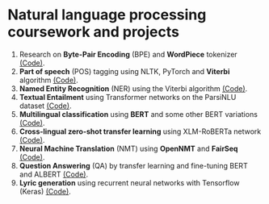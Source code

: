 # Natural language processing coursework and projects

1. Research on **Byte-Pair Encoding** (BPE) and **WordPiece** tokenizer [(Code)](https://github.com/ahmadianme/projects/tree/main/natural-language-processing/tokenizers).
2. **Part of speech** (POS) tagging using NLTK, PyTorch and **Viterbi** algorithm [(Code)](https://github.com/ahmadianme/projects/tree/main/natural-language-processing/part-of-speech-tagging).
3. **Named Entity Recognition** (NER) using the Viterbi algorithm [(Code)](https://github.com/ahmadianme/projects/tree/main/natural-language-processing/named-entity-recognition).
4. **Textual Entailment** using Transformer networks on the ParsiNLU dataset [(Code)](https://github.com/ahmadianme/projects/tree/main/natural-language-processing/textual-entailment).
5. **Multilingual classification** using **BERT** and some other BERT variations [(Code)](https://github.com/ahmadianme/projects/tree/main/natural-language-processing/mltilingual-classiﬁcation).
6. **Cross-lingual zero-shot transfer learning** using XLM-RoBERTa network [(Code)](https://github.com/ahmadianme/projects/tree/main/natural-language-processing/cross-lingual-zero-shot-transfer).
7. **Neural Machine Translation** (NMT) using **OpenNMT** and **FairSeq** [(Code)](https://github.com/ahmadianme/projects/tree/main/natural-language-processing/neural-machine-translation).
8. **Question Answering** (QA) by transfer learning and fine-tuning BERT and ALBERT [(Code)](https://github.com/ahmadianme/projects/tree/main/natural-language-processing/question-answering).
9. **Lyric generation** using recurrent neural networks with Tensorflow (Keras) [(Code)](https://github.com/ahmadianme/projects/tree/main/natural-language-processing/lyric-generation).



